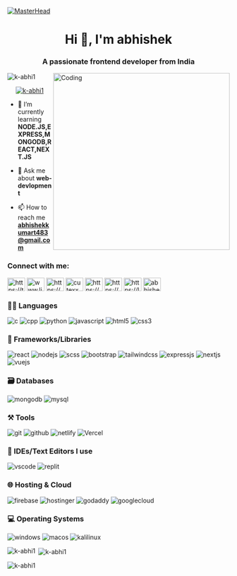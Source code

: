 
[![MasterHead](http://propulsive.in/assets/img/service-icon/web.gif)](https://github.com/k-abhi1)
<h1 align="center">Hi 👋, I'm abhishek</h1>
<h3 align="center">A passionate frontend developer from India</h3>
<img align="right" alt="Coding" width="400" src="https://cdn.dribbble.com/users/1162077/screenshort/3848914/programmer.gif">
<p align="left"> <img src="https://komarev.com/ghpvc/?username=k-abhi1&label=Profile%20views&color=0e75b6&style=flat" alt="k-abhi1" /> </p>

<div align="center"> <a href="https://github.com/ryo-ma/github-profile-trophy"><img src="https://github-profile-trophy.vercel.app/?username=k-abhi1&theme=radical&row=2&column=4&margin-w=50&margin-h=15" alt="k-abhi1" /></a></div>

- 🌱 I’m currently learning **NODE.JS,EXPRESS,MONGODB,REACT,NEXT.JS**

- 💬 Ask me about **web-devlopment**

- 📫 How to reach me **abhishekkumart483@gmail.com**

<h3 align="left">Connect with me:</h3>
<p align="left">
<a href="https://twitter.com/https://twitter.com/abhishe95775566" target="blank"><img align="center" src="https://raw.githubusercontent.com/rahuldkjain/github-profile-readme-generator/master/src/images/icons/Social/twitter.svg" alt="https://twitter.com/abhishe95775566" height="30" width="40" /></a>
<a href="https://linkedin.com/in/www.linkedin.com/in/cutexx" target="blank"><img align="center" src="https://raw.githubusercontent.com/rahuldkjain/github-profile-readme-generator/master/src/images/icons/Social/linked-in-alt.svg" alt="www.linkedin.com/in/cutexx" height="30" width="40" /></a>
<a href="https://fb.com/https://www.facebook.com/profile.php?id=100037867716074" target="blank"><img align="center" src="https://raw.githubusercontent.com/rahuldkjain/github-profile-readme-generator/master/src/images/icons/Social/facebook.svg" alt="https://www.facebook.com/profile.php?id=100037867716074" height="30" width="40" /></a>
<a href="https://instagram.com/cutexx_abhi1" target="blank"><img align="center" src="https://raw.githubusercontent.com/rahuldkjain/github-profile-readme-generator/master/src/images/icons/Social/instagram.svg" alt="cutexx_abhi1" height="30" width="40" /></a>
<a href="https://www.youtube.com/c/https://youtube.com/@abhishek_singh0095?si=k--ycn_9u6y8dcfd" target="blank"><img align="center" src="https://raw.githubusercontent.com/rahuldkjain/github-profile-readme-generator/master/src/images/icons/Social/youtube.svg" alt="https://youtube.com/@abhishek_singh0095?si=k--ycn_9u6y8dcfd" height="30" width="40" /></a>
<a href="https://www.hackerrank.com/https://www.hackerrank.com/abhishekkumart41" target="blank"><img align="center" src="https://raw.githubusercontent.com/rahuldkjain/github-profile-readme-generator/master/src/images/icons/Social/hackerrank.svg" alt="https://www.hackerrank.com/abhishekkumart41" height="30" width="40" /></a>
<a href="https://www.leetcode.com/https://leetcode.com/abhishekkumart483/" target="blank"><img align="center" src="https://raw.githubusercontent.com/rahuldkjain/github-profile-readme-generator/master/src/images/icons/Social/leet-code.svg" alt="https://leetcode.com/abhishekkumart483/" height="30" width="40" /></a>
<a href="https://auth.geeksforgeeks.org/user/abhishekkrjng" target="blank"><img align="center" src="https://raw.githubusercontent.com/rahuldkjain/github-profile-readme-generator/master/src/images/icons/Social/geeks-for-geeks.svg" alt="abhishekkrjng" height="30" width="40" /></a>
</p>

### 🧑‍💻 Languages

![c](https://img.shields.io/badge/C-00599C?style=for-the-badge&logo=c&logoColor=white)
![cpp](https://img.shields.io/badge/C++-00599C?style=for-the-badge&logo=cplusplus&logoColor=white)
![python](https://img.shields.io/badge/Python-14354C?style=for-the-badge&logo=python&logoColor=white)
![javascript](https://img.shields.io/badge/JavaScript-323330?style=for-the-badge&logo=javascript&logoColor=F7DF1E)
![html5](https://img.shields.io/badge/HTML5-E34F26?style=for-the-badge&logo=html5&logoColor=white)
![css3](https://img.shields.io/badge/CSS3-1572B6?style=for-the-badge&logo=css3&logoColor=white)


### 🧩 Frameworks/Libraries

![react](https://img.shields.io/badge/React-20232A?style=for-the-badge&logo=react&logoColor=61DAFB)
![nodejs](https://img.shields.io/badge/Node.js-339933?style=for-the-badge&logo=nodedotjs&logoColor=white)
![scss](https://img.shields.io/badge/SCSS-CC6699?style=for-the-badge&logo=sass&logoColor=white)
![bootstrap](https://img.shields.io/badge/Bootstrap-563D7C?style=for-the-badge&logo=bootstrap&logoColor=white)
![tailwindcss](https://img.shields.io/badge/Tailwind_CSS-38B2AC?style=for-the-badge&logo=tailwind-css&logoColor=white)
![expressjs](https://img.shields.io/badge/Express.js-404D59?style=for-the-badge&logo=express&logoColor=white)
![nextjs](https://img.shields.io/badge/Next.js-000000?style=for-the-badge&logo=nextdotjs&logoColor=white)
![vuejs](https://img.shields.io/badge/Vue.js-35495E?style=for-the-badge&logo=vuedotjs&logoColor=4FC08D)

### 🗃️ Databases


![mongodb](https://img.shields.io/badge/MongoDB-4EA94B?style=for-the-badge&logo=mongodb&logoColor=white)
![mysql](https://img.shields.io/badge/MySQL-005C84?style=for-the-badge&logo=mysql&logoColor=white)


### ⚒️ Tools


![git](https://img.shields.io/badge/GIT-E44C30?style=for-the-badge&logo=git&logoColor=white)
![github](https://img.shields.io/badge/GitHub-100000?style=for-the-badge&logo=github&logoColor=white)
![netlify](https://img.shields.io/badge/Netlify-00C7B7?style=for-the-badge&logo=netlify&logoColor=white)
![Vercel](https://img.shields.io/badge/vercel-%23000000.svg?style=for-the-badge&logo=vercel&logoColor=white)


### 🧠 IDEs/Text Editors I use


![vscode](https://img.shields.io/badge/Visual_Studio_Code-0078D4?style=for-the-badge&logo=visual%20studio%20code&logoColor=white)
![replit](https://img.shields.io/badge/replit-667881?style=for-the-badge&logo=replit&logoColor=white)


### 🌐 Hosting & Cloud

![firebase](https://img.shields.io/badge/Firebase-FFCA28?style=for-the-badge&logo=firebase&logoColor=black)
![hostinger](https://img.shields.io/badge/Hostinger-673DE6?style=for-the-badge&logo=hostinger&logoColor=white)
![godaddy](https://img.shields.io/badge/GoDaddy-1BDBDB?style=for-the-badge&logo=godaddy&logoColor=black)
![googlecloud](https://img.shields.io/badge/Google_Cloud-4285F4?style=for-the-badge&logo=googlecloud&logoColor=white)

### 💻 Operating Systems

![windows](https://img.shields.io/badge/Windows-0078D6?style=for-the-badge&logo=windows&logoColor=white)
![macos](https://img.shields.io/badge/mac%20os-000000?style=for-the-badge&logo=apple&logoColor=white)
![kalilinux](https://img.shields.io/badge/Kali_Linux-557C94?style=for-the-badge&logo=kalilinux&logoColor=white)

<p><img align="left" src="https://github-readme-stats.vercel.app/api/top-langs?username=k-abhi1&show_icons=true&locale=en&layout=compact" alt="k-abhi1" /></p>

<p>&nbsp;<img align="center" src="https://github-readme-stats.vercel.app/api?username=k-abhi1&show_icons=true&locale=en" alt="k-abhi1" /></p>

<p><img align="center" src="https://github-readme-streak-stats.herokuapp.com/?user=k-abhi1&" alt="k-abhi1" /></p>
